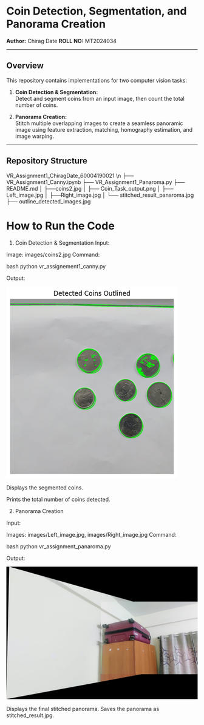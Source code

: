 # Coin Detection, Segmentation, and Panorama Creation

**Author:** Chirag Date 
**ROLL NO:** MT2024034

---

## Overview

This repository contains implementations for two computer vision tasks:

1. **Coin Detection & Segmentation:**  
   Detect and segment coins from an input image, then count the total number of coins.

2. **Panorama Creation:**  
   Stitch multiple overlapping images to create a seamless panoramic image using feature extraction, matching, homography estimation, and image warping.


---

## Repository Structure
VR_Assignment1_ChiragDate_60004190021 \n
├── VR_Assignment1_Canny.ipynb
├── VR_Assignment1_Panaroma.py
├── README.md
│   ├──coins2.jpg
│   ├── Coin_Task_output.png
│   ├── Left_image.jpg
│   ├──Right_image.jpg
│   └── stitched_result_panaroma.jpg
├── outline_detected_images.jpg


# How to Run the Code

1. Coin Detection & Segmentation
Input:

Image: images/coins2.jpg
Command: 

bash python vr_assignement1_canny.py


Output:

![alt text](https://github.com/ChiragDate/VR_Assignment1/blob/main/images/outline_detected_images.png)


Displays the segmented coins.

Prints the total number of coins detected.

2. Panorama Creation

Input:

Images: images/Left_image.jpg, images/Right_image.jpg
Command:

bash python vr_assignment_panaroma.py

Output:

![alt text](https://github.com/ChiragDate/VR_Assignment1/blob/main/images/stitched_result_panaroma.jpg)

Displays the final stitched panorama.
Saves the panorama as stitched_result.jpg.



